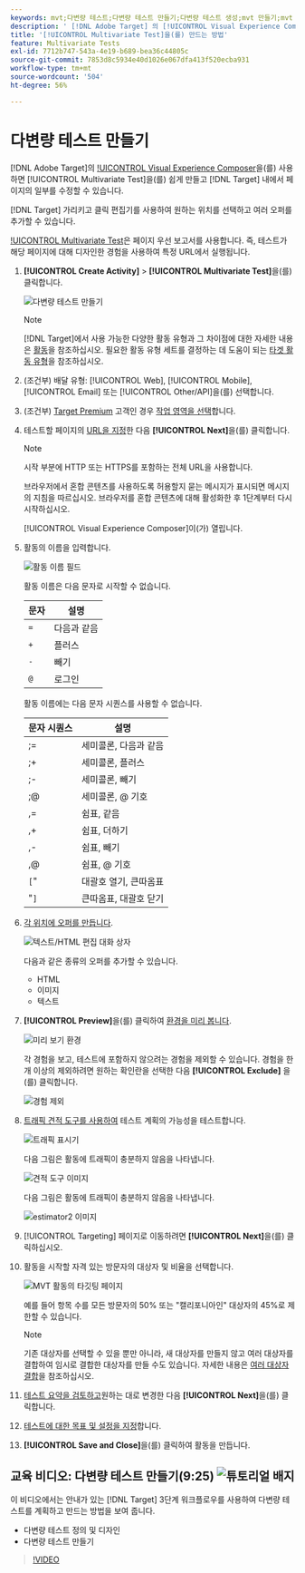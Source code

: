 ```yaml
---
keywords: mvt;다변량 테스트;다변량 테스트 만들기;다변량 테스트 생성;mvt 만들기;mvt 생성;mvt 방법;다변량 테스트 방법
description: ' [!DNL Adobe Target] 의 [!UICONTROL Visual Experience Composer](VEC)을(를) 사용하여 [!UICONTROL Multivariate Test](MVT)을(를) 만드는 방법을 알아봅니다.'
title: '[!UICONTROL Multivariate Test]을(를) 만드는 방법'
feature: Multivariate Tests
exl-id: 7712b747-543a-4e19-b689-bea36c44805c
source-git-commit: 7853d8c5934e40d1026e067dfa413f520ecba931
workflow-type: tm+mt
source-wordcount: '504'
ht-degree: 56%

---
```


# 다변량 테스트 만들기

[!DNL Adobe Target]의 [!UICONTROL Visual Experience Composer](VEC)을(를) 사용하면 [!UICONTROL Multivariate Test]을(를) 쉽게 만들고 [!DNL Target] 내에서 페이지의 일부를 수정할 수 있습니다.

[!DNL Target] 가리키고 클릭 편집기를 사용하여 원하는 위치를 선택하고 여러 오퍼를 추가할 수 있습니다.

[!UICONTROL Multivariate Test](MVT)은 페이지 우선 보고서를 사용합니다. 즉, 테스트가 해당 페이지에 대해 디자인한 경험을 사용하여 특정 URL에서 실행됩니다.

1. **[!UICONTROL Create Activity]** > **[!UICONTROL Multivariate Test]**&#x200B;을(를) 클릭합니다.

   ![다변량 테스트 만들기](/help/main/c-activities/c-multivariate-testing/t-create-multivariate-test/assets/create-multivariate.png)

   >[!NOTE]
   >
   >[!DNL Target]에서 사용 가능한 다양한 활동 유형과 그 차이점에 대한 자세한 내용은 [활동](/help/main/c-activities/activities.md#concept_D317A95A1AB54674BA7AB65C7985BA03)을 참조하십시오. 필요한 활동 유형 세트를 결정하는 데 도움이 되는 [타겟 활동 유형](/help/main/c-activities/target-activities-guide.md)을 참조하십시오.

1. (조건부) 배달 유형: [!UICONTROL Web], [!UICONTROL Mobile], [!UICONTROL Email] 또는 [!UICONTROL Other/API]을(를) 선택합니다.

1. (조건부) [Target Premium](/help/main/c-intro/intro.md#premium) 고객인 경우 [작업 영역을 선택](/help/main/administrating-target/c-user-management/property-channel/property-channel.md)합니다.

1. 테스트할 페이지의 [URL을 지정](/help/main/c-activities/c-multivariate-testing/t-create-multivariate-test/url.md#concept_C12E4A85FF3B4E518E3110F6CF1AF9C0)한 다음 **[!UICONTROL Next]**&#x200B;을(를) 클릭합니다.

   >[!NOTE]
   >
   >시작 부분에 HTTP 또는 HTTPS를 포함하는 전체 URL을 사용합니다.

   브라우저에서 혼합 콘텐츠를 사용하도록 허용할지 묻는 메시지가 표시되면 메시지의 지침을 따르십시오. 브라우저를 혼합 콘텐츠에 대해 활성화한 후 1단계부터 다시 시작하십시오.

   [!UICONTROL Visual Experience Composer]이(가) 열립니다.

1. 활동의 이름을 입력합니다.

   ![활동 이름 필드](/help/main/c-activities/c-multivariate-testing/t-create-multivariate-test/assets/activityname.png)

   활동 이름은 다음 문자로 시작할 수 없습니다.

   | 문자 | 설명 |
   |--- |--- |
   | `=` | 다음과 같음 |
   | `+` | 플러스 |
   | `-` | 빼기 |
   | `@` | 로그인 |

   활동 이름에는 다음 문자 시퀀스를 사용할 수 없습니다.

   | 문자 시퀀스 | 설명 |
   |--- |--- |
   | ;= | 세미콜론, 다음과 같음 |
   | ;+ | 세미콜론, 플러스 |
   | ;- | 세미콜론, 빼기 |
   | ;@ | 세미콜론, @ 기호 |
   | ,= | 쉼표, 같음 |
   | ,+ | 쉼표, 더하기 |
   | ,- | 쉼표, 빼기 |
   | ,@ | 쉼표, @ 기호 |
   | `[`&quot; | 대괄호 열기, 큰따옴표 |
   | &quot;`]` | 큰따옴표, 대괄호 닫기 |

1. [각 위치에 오퍼를 만듭니다](/help/main/c-activities/c-multivariate-testing/t-create-multivariate-test/add-offers.md#concept_DCE6B45C30F7419B8EC17AFDEE8D8AA6).

   ![텍스트/HTML 편집 대화 상자](/help/main/c-activities/c-multivariate-testing/t-create-multivariate-test/assets/editoffers.png)

   다음과 같은 종류의 오퍼를 추가할 수 있습니다.

   * HTML
   * 이미지
   * 텍스트

1. **[!UICONTROL Preview]**&#x200B;을(를) 클릭하여 [환경을 미리 봅니다](/help/main/c-activities/c-multivariate-testing/t-create-multivariate-test/preview-experiences.md).

   ![미리 보기 환경](/help/main/c-activities/c-multivariate-testing/t-create-multivariate-test/assets/preview-mvt.png)

   각 경험을 보고, 테스트에 포함하지 않으려는 경험을 제외할 수 있습니다. 경험을 한 개 이상의 제외하려면 원하는 확인란을 선택한 다음 **[!UICONTROL Exclude]** 을(를) 클릭합니다.

   ![경험 제외](/help/main/c-activities/c-multivariate-testing/t-create-multivariate-test/assets/preview-mvt-exclude.png)

1. [트래픽 견적 도구를 사용하여](/help/main/c-activities/c-multivariate-testing/t-create-multivariate-test/traffic-estimator.md#task_71AA6922AFD447EA8C5E610A78ABA714) 테스트 계획의 가능성을 테스트합니다.

   ![트래픽 표시기](/help/main/c-activities/c-multivariate-testing/t-create-multivariate-test/assets/mvt-traffic-indicator.png)

   다음 그림은 활동에 트래픽이 충분하지 않음을 나타냅니다.

   ![견적 도구 이미지](assets/estimator.png)

   다음 그림은 활동에 트래픽이 충분하지 않음을 나타냅니다.

   ![estimator2 이미지](assets/estimator2.png)

1. [!UICONTROL Targeting] 페이지로 이동하려면 **[!UICONTROL Next]**&#x200B;을(를) 클릭하십시오.

1. 활동을 시작할 자격 있는 방문자의 대상자 및 비율을 선택합니다.

   ![MVT 활동의 타깃팅 페이지](/help/main/c-activities/c-multivariate-testing/t-create-multivariate-test/assets/mvt_audperc.png)

   예를 들어 항목 수를 모든 방문자의 50% 또는 &quot;캘리포니아인&quot; 대상자의 45%로 제한할 수 있습니다.

   >[!NOTE]
   >
   >기존 대상자를 선택할 수 있을 뿐만 아니라, 새 대상자를 만들지 않고 여러 대상자를 결합하여 임시로 결합한 대상자를 만들 수도 있습니다. 자세한 내용은 [여러 대상자 결합](/help/main/c-target/combining-multiple-audiences.md#concept_A7386F1EA4394BD2AB72399C225981E5)을 참조하십시오.

1. [테스트 요약을 검토하고](/help/main/c-activities/c-multivariate-testing/t-create-multivariate-test/test-summary.md#reference_971AB225963A4DC18EEB5B0E20F0A4A7)원하는 대로 변경한 다음 **[!UICONTROL Next]**&#x200B;을(를) 클릭합니다.

1. [테스트에 대한 목표 및 설정을 지정](/help/main/c-activities/c-multivariate-testing/t-create-multivariate-test/goals-and-settings.md#reference_B25389FD6F3A4989801E740364B089CC)합니다.

1. **[!UICONTROL Save and Close]**&#x200B;을(를) 클릭하여 활동을 만듭니다.

## 교육 비디오: 다변량 테스트 만들기(9:25) ![튜토리얼 배지](/help/main/assets/tutorial.png)

이 비디오에서는 안내가 있는 [!DNL Target] 3단계 워크플로우를 사용하여 다변량 테스트를 계획하고 만드는 방법을 보여 줍니다.

* 다변량 테스트 정의 및 디자인
* 다변량 테스트 만들기

>[!VIDEO](https://video.tv.adobe.com/v/17395)
